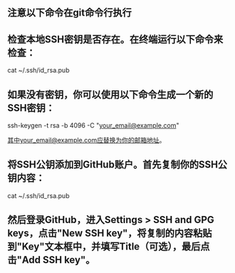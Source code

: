 ## 注意以下命令在git命令行执行
## 检查本地SSH密钥是否存在。在终端运行以下命令来检查：

cat ~/.ssh/id_rsa.pub

## 如果没有密钥，你可以使用以下命令生成一个新的SSH密钥：

ssh-keygen -t rsa -b 4096 -C "your_email@example.com"

其中your_email@example.com应替换为你的邮箱地址。

## 将SSH公钥添加到GitHub账户。首先复制你的SSH公钥内容：

cat ~/.ssh/id_rsa.pub

## 然后登录GitHub，进入Settings > SSH and GPG keys，点击"New SSH key"，将复制的内容粘贴到"Key"文本框中，并填写Title（可选），最后点击"Add SSH key"。

